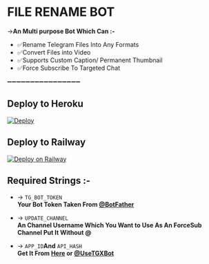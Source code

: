 # FILE RENAME BOT

->**An Multi purpose Bot Which Can :-**
* ✅Rename Telegram Files Into Any Formats
* ✅Convert Files into Video
* ✅Supports Custom Caption/ Permanent Thumbnail
* ✅Force Subscribe To Targeted Chat

➖➖➖➖➖➖➖➖➖➖➖➖➖➖➖➖

## Deploy to Heroku

[![Deploy](https://www.herokucdn.com/deploy/button.svg)](https://heroku.com/deploy?template=https://github.com/No-OnE-Kn0wS-Me/FileRenameBot)

## Deploy to Railway

[![Deploy on Railway](https://railway.app/button.svg)](https://railway.app/new/template?template=https%3A%2F%2Fgithub.com%2Farjun-sangu%2FFileRenameBot&envs=TG_BOT_TOKEN%2CUPDATE_CHANNEL%2CAPP_ID%2CAPI_HASH&TG_BOT_TOKENDesc=Get+from+bot+father&UPDATE_CHANNELDesc=An+Channel+Username+Which+You+Want+to+Use+As+An+ForceSub+Channel+Put+It+Without+%40&APP_IDDesc=Your+api+id..&API_HASHDesc=Your+api+hash..)
## Required Strings :-

* -> `TG_BOT_TOKEN`<br> **Your Bot Token Taken From [@BotFather](https://t.me/botfather)**

* -> `UPDATE_CHANNEL`<br> **An Channel Username Which You Want to Use As An ForceSub Channel Put It Without @**

* -> `APP_ID`__And__ `API_HASH`<br>**Get It From [Here](http://www.my.telegram.org) or [@UseTGXBot](http://www.telegram.dog/UseTGXBot)**
